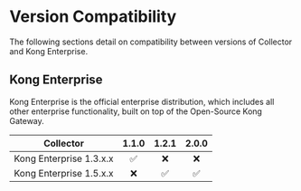 # Version Compatibility

The following sections detail on compatibility between versions of Collector and Kong Enterprise.

## Kong Enterprise

Kong Enterprise is the official enterprise distribution, which includes all
other enterprise functionality, built on top of the Open-Source Kong Gateway.

| Collector  | 1.1.0              | 1.2.1              | 2.0.0              |
|--------------------------|:------------------:|:------------------:|:------------------:|
| Kong Enterprise 1.3.x.x    | :white_check_mark:                | :x:                | :x:                |
| Kong Enterprise 1.5.x.x    | :x:                | :white_check_mark:                | :white_check_mark:                |
